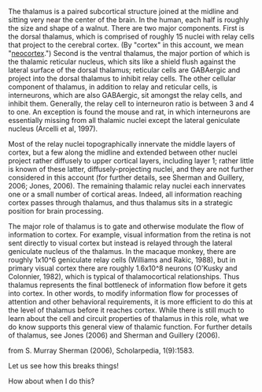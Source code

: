 The thalamus is a paired subcortical structure joined at the midline and sitting very near the center of the brain. In the human, each half is roughly the size and shape of a walnut. There are two major components. First is the dorsal thalamus, which is comprised of roughly 15 nuclei with relay cells that project to the cerebral cortex. (By "cortex" in this account, we mean "[neocortex](http://www.knowledge-space.org/NeuroKS/index.php/pages/view/UBERON:0001950).") Second is the ventral thalamus, the major portion of which is the thalamic reticular nucleus, which sits like a shield flush against the lateral surface of the dorsal thalamus; reticular cells are GABAergic and project into the dorsal thalamus to inhibit relay cells. The other cellular component of thalamus, in addition to relay and reticular cells, is interneurons, which are also GABAergic, sit amongst the relay cells, and inhibit them. Generally, the relay cell to interneuron ratio is between 3 and 4 to one. An exception is found the mouse and rat, in which interneurons are essentially missing from all thalamic nuclei except the lateral geniculate nucleus (Arcelli et al, 1997).

Most of the relay nuclei topographically innervate the middle layers of cortex, but a few along the midline and extended between other nuclei project rather diffusely to upper cortical layers, including layer 1; rather little is known of these latter, diffusely-projecting nuclei, and they are not further considered in this account (for further details, see Sherman and Guillery, 2006; Jones, 2006). The remaining thalamic relay nuclei each innervates one or a small number of cortical areas. Indeed, all information reaching cortex passes through thalamus, and thus thalamus sits in a strategic position for brain processing.

The major role of thalamus is to gate and otherwise modulate the flow of information to cortex. For example, visual information from the retina is not sent directly to visual cortex but instead is relayed through the lateral geniculate nucleus of the thalamus. In the macaque monkey, there are roughly 1x10^6 geniculate relay cells (Williams and Rakic, 1988), but in primary visual cortex there are roughly 1.6x10^8 neurons (O'Kusky and Colonnier, 1982), which is typical of thalamocortical relationships. Thus thalamus represents the final bottleneck of information flow before it gets into cortex. In other words, to modify information flow for processes of attention and other behavioral requirements, it is more efficient to do this at the level of thalamus before it reaches cortex. While there is still much to learn about the cell and circuit properties of thalamus in this role, what we do know supports this general view of thalamic function. For further details of thalamus, see Jones (2006) and Sherman and Guillery (2006).

from S. Murray Sherman (2006), Scholarpedia, 1(9):1583.

Let us see how this breaks things!

How about when I do this?